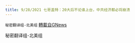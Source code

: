 ```yaml
---
title: 9/28/2021 七哥盖特：20大后不论谁上台，中共经济都必将崩溃
---
```

`秘密翻译组-北美组` [轉載自GNews](https://gnews.org/zh-hans/1561168/)

秘密翻译组-北美组
